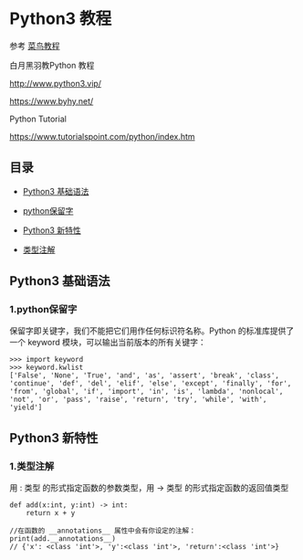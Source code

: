 # Python3 教程

参考
[菜鸟教程](https://www.runoob.com/python3/python3-tutorial.html)

白月黑羽教Python 教程

http://www.python3.vip/

https://www.byhy.net/


Python Tutorial

https://www.tutorialspoint.com/python/index.htm

## 目录
- [Python3 基础语法](#python3-基础语法)
 - [python保留字](#1python保留字)

- [Python3 新特性](#python3-新特性)
- [类型注解](#1类型注解)

## Python3 基础语法

### 1.python保留字
保留字即关键字，我们不能把它们用作任何标识符名称。Python 的标准库提供了一个 keyword 模块，可以输出当前版本的所有关键字：
```
>>> import keyword
>>> keyword.kwlist
['False', 'None', 'True', 'and', 'as', 'assert', 'break', 'class', 'continue', 'def', 'del', 'elif', 'else', 'except', 'finally', 'for', 'from', 'global', 'if', 'import', 'in', 'is', 'lambda', 'nonlocal', 'not', 'or', 'pass', 'raise', 'return', 'try', 'while', 'with', 'yield']
```

## Python3 新特性

### 1.类型注解

用 : 类型 的形式指定函数的参数类型，用 -> 类型 的形式指定函数的返回值类型

```
def add(x:int, y:int) -> int:
    return x + y

//在函数的 __annotations__ 属性中会有你设定的注解：
print(add.__annotations__)
// {'x': <class 'int'>, 'y':<class 'int'>, 'return':<class 'int'>}
```

